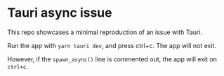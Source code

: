 # Tauri async issue

This repo showcases a minimal reproduction of an issue with Tauri.

Run the app with `yarn tauri dev`, and press ctrl+c.
The app will not exit.

However, if the `spawn_async()` line is commented out, the app will exit on `ctrl+c`.
